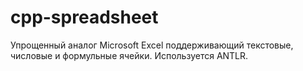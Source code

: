 # cpp-spreadsheet
Упрощенный аналог Microsoft Excel поддерживающий текстовые, числовые и формульные ячейки. Используется ANTLR.
